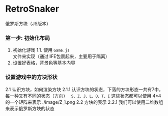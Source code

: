 # RetroSnaker
俄罗斯方块（JS版本）

### 第一步: 初始化布局
1. 初始化游戏
  1.1. 使用 `Game.js` 文件来实现（通过IIFE包裹起来，主要用于隔离）
2. 设置好表格，背景色等基本内容

### 设置游戏中的方块形状

2.1 认识方块，如何渲染方块
 2.1.1  认识方块的状态，下落的方块形态一共有7中，每一种又有不同的状态（方向）
` S、Z、J、L、O、T、I`
这些状态都可以使用 4*4 的一个矩阵来表示
./image/Z_1.png
2.2 方块的表示
  2.2.1 我们可以使用二维数组来表示俄罗斯方块的状态



